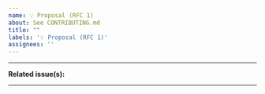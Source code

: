 ```yaml
---
name: 💡 Proposal (RFC 1)
about: See CONTRIBUTING.md
title: ""
labels: '💡 Proposal (RFC 1)'
assignees: ''
---
```


---

**Related issue(s):**

---

<!--

Make sure you craft a good description!

-->